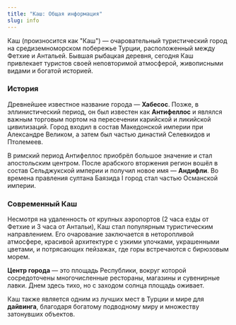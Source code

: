 ```yaml
---
title: "Каш: Общая информация"
slug: info
---
```


Каш (произносится как "Каш") — очаровательный туристический город на средиземноморском побережье Турции, расположенный между Фетхие и Антальей. Бывшая рыбацкая деревня, сегодня Каш привлекает туристов своей неповторимой атмосферой, живописными видами и богатой историей.

### История

Древнейшее известное название города — **Хабесос**. Позже, в эллинистический период, он был известен как **Антифеллос** и являлся важным торговым портом на пересечении карийской и ликийской цивилизаций. Город входил в состав Македонской империи при Александре Великом, а затем был частью династий Селевкидов и Птолемеев.

В римский период Антифеллос приобрёл большое значение и стал апостольским центром. После арабского вторжения регион вошёл в состав Сельджукской империи и получил новое имя — **Андифли**. Во времена правления султана Баязида I город стал частью Османской империи.

### Современный Каш

Несмотря на удаленность от крупных аэропортов (2 часа езды от Фетхие и 3 часа от Антальи), Каш стал популярным туристическим направлением. Его очарование заключается в неторопливой атмосфере, красивой архитектуре с узкими улочками, украшенными цветами, и потрясающих пейзажах, где горы встречаются с бирюзовым морем.

**Центр города** — это площадь Республики, вокруг которой сосредоточены многочисленные рестораны, магазины и сувенирные лавки. Днем здесь тихо, но с заходом солнца площадь оживает.

Каш также является одним из лучших мест в Турции и мире для **дайвинга**, благодаря богатому подводному миру и множеству затонувших объектов. 